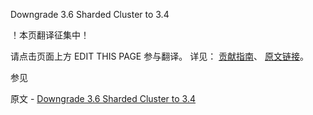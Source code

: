  Downgrade 3.6 Sharded Cluster to 3.4

 ！本页翻译征集中！

请点击页面上方 EDIT THIS PAGE 参与翻译。
详见：
[贡献指南]( https://github.com/JinMuInfo/MongoDB-Manual-zh/blob/master/CONTRIBUTING.md )、
[原文链接](  https://docs.mongodb.com/manual/release-notes/3.6-downgrade-sharded-cluster/  )。

 参见

原文 - [Downgrade 3.6 Sharded Cluster to 3.4]( https://docs.mongodb.com/manual/release-notes/3.6-downgrade-sharded-cluster/ )

